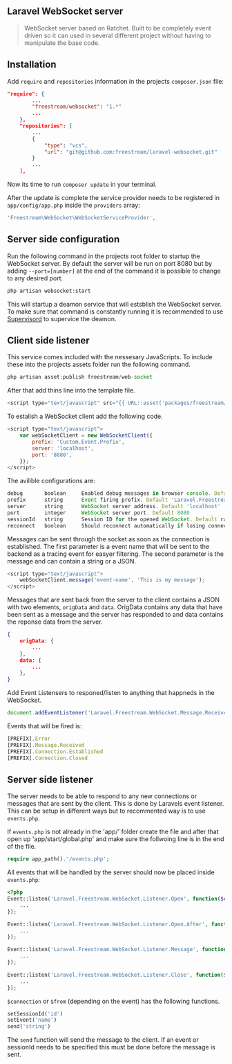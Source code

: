 ## Laravel WebSocket server

> WebSocket server based on Ratchet. Built to be completely event driven so it can used in several different project without having to manipulate the base code.

## Installation

Add `require` and `repositories` information in the projects `composer.json` file:

```json
"require": {
        ...
        "freestream/websocket": "1.*"
        ...
    },
    "repositories": [
        ...
        {
            "type": "vcs",
            "url": "git@github.com:freestream/laravel-websocket.git"
        }
        ...
    ],
```

Now its time to run `composer update` in your terminal.

After the update is complete the  service provider needs to be registered in `app/config/app.php` inside the `providers` array:

```php
'Freestream\WebSocket\WebSocketServiceProvider',
```

## Server side configuration
Run the following command in the projects root folder to startup the WebSocket server. By default the server will be run on port 8080 but by adding `--port=[number]` at the end of the command it is possible to change to any desired port.

```php
php artisan websocket:start
```

This will startup a deamon service that will estsblish the WebSocket server. To make sure that command is constantly running it is recommended to use [Supervisord](http://supervisord.org/) to supervice the deamon.

## Client side listener

This service comes included with the nessesary JavaScripts. To include these into the projects assets folder run the following command.

```php
php artisan asset:publish freestream/web-socket
```

After that add thins line into the template file.

```php
<script type="text/javascript" src="{{ URL::asset('packages/freestream/web-socket/js/WebSocketClient.js') }}"></script>
```

To estalish a WebSocket client add the following code.

```JavaScript
<script type="text/javascript">
    var webSocketClient = new WebSocketClient({
        prefix: 'Custom.Event.Prefix',
        server: 'localhost',
        port: '8080',
    });
</script>
```

The avilible configurations are:

```JavaScript
debug       boolean     Enabled debug messages in browser console. Default is false.
prefix      string      Event firing prefix. Default 'Laravel.Freestream.WebSocket'
server      string      WebSocket server address. Default 'localhost'
port        integer     WebSocket server port. Default 8080
sessionId   string      Session ID for the opened WebSocket. Default random integer.
reconnect   boolean     Should reconnect automatically if losing connection. Default true.
```

Messages can be sent through the socket as soon as the connection is established. The first parameter is a event name that will be sent to the backend as a tracing event for easyer filtering. The second parameter is the message and can contain a string or a JSON.

```JavaScript
<script type="text/javascript">
    webSocketClient.message('event-name', 'This is my message');
</script>
```

Messages that are sent back from the server to the client contains a JSON with two elements, `origData` and `data`. OrigData contains any data that have been sent as a message and the server has responded to and data contains the reponse data from the server.

```JSON
{
    origData: {
        ...
    },
    data: {
        ...
    },
}
```

Add Event Listensers to responed/listen to anything that happneds in the WebSocket.

```JavaScript
document.addEventListener('Laravel.Freestream.WebSocket.Message.Received', function(event) {});
```

Events that will be fired is:

```JavaScript
[PREFIX].Error
[PREFIX].Message.Received
[PREFIX].Connection.Established
[PREFIX].Connection.Closed
```

## Server side listener

The server needs to be able to respond to any new connections or messages that are sent by the client. This is done by Laravels event listener. This can be setup in different ways but to recommented way is to use `events.php`.

If `events.php` is not already in the 'app/' folder create the file and after that open up 'app/start/global.php' and make sure the follwoing line is in the end of the file.

```php
require app_path().'/events.php';
```

All events that will be handled by the server should now be placed inside `events.php`:

```php
<?php
Event::listen('Laravel.Freestream.WebSocket.Listener.Open', function($connection, $clients, $listener){
    ...
});

Event::listen('Laravel.Freestream.WebSocket.Listener.Open.After', function($connection, $clients, $listener){
    ...
});

Event::listen('Laravel.Freestream.WebSocket.Listener.Message', function($from, $raw, $clients, $listener) {
    ...
});

Event::listen('Laravel.Freestream.WebSocket.Listener.Close', function($connection, $clients, $listener) {
    ...
});
```

`$connection` or `$from` (depending on the event) has the following functions.


```PHP
setSessionId('id')
setEvent('name')
send('string')

```

The `send` function will send the message to the client. If an event or sessionId needs to be specified this must be done before the message is sent.

